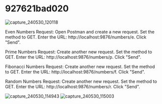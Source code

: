 # 927621bad020

![capture_240530_120118](https://github.com/kaniyamudhan/927621bad020/assets/112994943/7a4d2027-578c-4b66-97ed-5c9dd4a3e50c)

Even Numbers Request:
Open Postman and create a new request.
Set the method to GET.
Enter the URL: http://localhost:9876/numbers/e.
Click "Send".

Prime Numbers Request:
Create another new request.
Set the method to GET.
Enter the URL: http://localhost:9876/numbers/p.
Click "Send".

Fibonacci Numbers Request:
Create another new request.
Set the method to GET.
Enter the URL: http://localhost:9876/numbers/f.
Click "Send".

Random Numbers Request:
Create another new request.
Set the method to GET.
Enter the URL: http://localhost:9876/numbers/r.
Click "Send".

![capture_240530_114943](https://github.com/kaniyamudhan/927621bad020/assets/112994943/e762ea39-8ace-424f-8d12-b420dadb1714)
![capture_240530_115003](https://github.com/kaniyamudhan/927621bad020/assets/112994943/b042ff99-ca49-4d69-aab0-6d6fcf89cca2)


